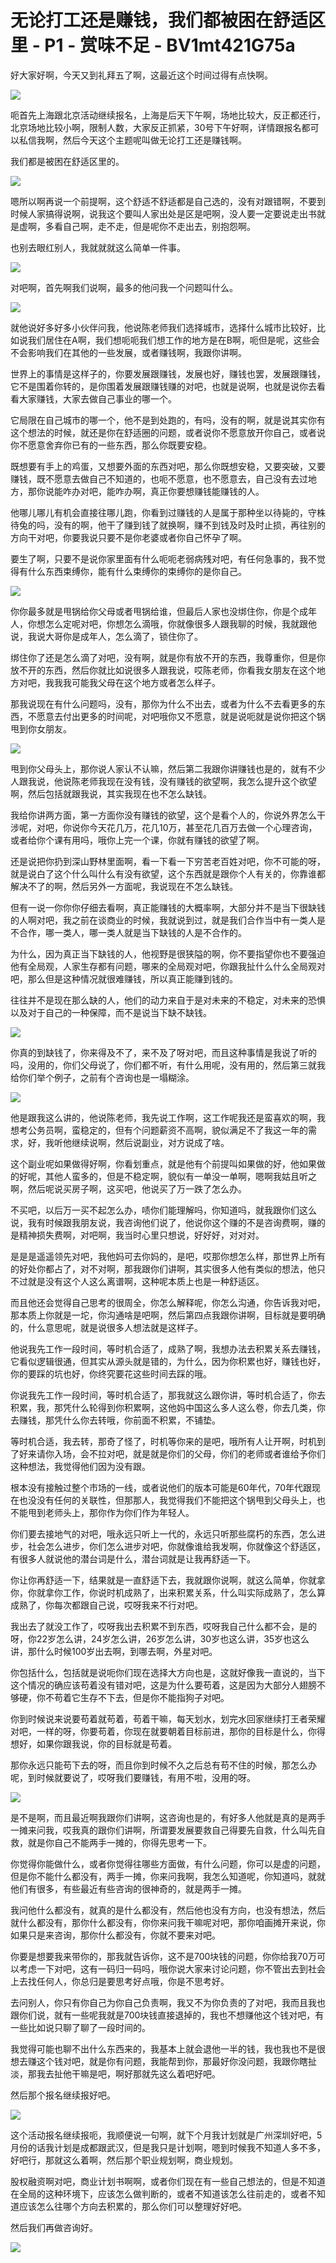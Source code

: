 # 无论打工还是赚钱，我们都被困在舒适区里 - P1 - 赏味不足 - BV1mt421G75a

好大家好啊，今天又到礼拜五了啊，这最近这个时间过得有点快啊。

![](img/445995384d4f3f869f1cc3430d4d1a1d_1.png)

呃首先上海跟北京活动继续报名，上海是后天下午啊，场地比较大，反正都还行，北京场地比较小啊，限制人数，大家反正抓紧，30号下午好啊，详情跟报名都可以私信我啊，然后今天这个主题呢叫做无论打工还是赚钱啊。

我们都是被困在舒适区里的。

![](img/445995384d4f3f869f1cc3430d4d1a1d_3.png)

嗯所以啊再说一个前提啊，这个舒适不舒适都是自己选的，没有对跟错啊，不要到时候人家搞得说啊，说我这个要叫人家出处是区是吧啊，没人要一定要说走出书就是虚啊，多看自己啊，走不走，但是呢你不走出去，别抱怨啊。

也别去眼红别人，我就就就这么简单一件事。

![](img/445995384d4f3f869f1cc3430d4d1a1d_5.png)

对吧啊，首先啊我们说啊，最多的他问我一个问题叫什么。

![](img/445995384d4f3f869f1cc3430d4d1a1d_7.png)

就他说好多好多小伙伴问我，他说陈老师我们选择城市，选择什么城市比较好，比如说我们居住在A啊，我们想呃呃我们想工作的地方是在B啊，呃但是呢，这些会不会影响我们在其他的一些发展，或者赚钱啊，我跟你讲啊。

世界上的事情是这样子的，你要发展跟赚钱，发展也好，赚钱也罢，发展跟赚钱，它不是围着你转的，是你围着发展跟赚钱赚的对吧，也就是说啊，也就是说你去看看大家赚钱，大家去做自己事业的哪一个。

它局限在自己城市的哪一个，他不是到处跑的，有吗，没有的啊，就是说其实你有这个想法的时候，就还是你在舒适圈的问题，或者说你不愿意放开你自己，或者说你不愿意舍弃你已有的一些东西，那么你既要安稳。

既想要有手上的鸡蛋，又想要外面的东西对吧，那么你既想安稳，又要突破，又要赚钱，既不愿意去做自己不知道的，也呃不愿意，也不愿意去，自己没有去过地方，那你说能咋办对吧，能咋办啊，真正你要想赚钱能赚钱的人。

他哪儿哪儿有机会直接往哪儿跑，你看到过赚钱的人是属于那种坐以待毙的，守株待兔的吗，没有的啊，他干了赚到钱了就换啊，赚不到钱及时及时止损，再往别的方向干对吧，你要我说只要不是你老婆或者你自己怀孕了啊。

要生了啊，只要不是说你家里面有什么呃呃老弱病残对吧，有任何急事的，我不觉得有什么东西束缚你，能有什么束缚你的束缚你的是你自己。



![](img/445995384d4f3f869f1cc3430d4d1a1d_9.png)

你你最多就是甩锅给你父母或者甩锅给谁，但最后人家也没绑住你，你是个成年人，你想怎么定呢对吧，你想怎么滴哦，你就像很多人跟我聊的时候，我就跟他说，我说大哥你是成年人，怎么滴了，锁住你了。

绑住你了还是怎么滴了对吧，没有啊，就是你有放不开的东西，我尊重你，但是你放不开的东西，然后你就比如说很多人跟我说，哎陈老师，你看我女朋友在这个地方对吧，我我我可能我父母在这个地方或者怎么样子。

那我说现在有什么问题吗，没有，那你为什么不出去，或者为什么不去看更多的东西，不愿意去付出更多的时间呢，对吧哦你又不愿意，就是说呃就是说你把这个锅甩到你女朋友。



![](img/445995384d4f3f869f1cc3430d4d1a1d_11.png)

甩到你父母头上，那你说人家认不认嘛，然后第二我跟你讲赚钱也是的，就有不少人跟我说，他说陈老师我现在没有钱，没有赚钱的欲望啊，我怎么提升这个欲望啊，然后包括就跟我说，其实我现在也不怎么缺钱。

我给你讲两方面，第一方面你没有赚钱的欲望，这个是看个人的，你说外界怎么干涉呢，对吧，你说你今天花几万，花几10万，甚至花几百万去做一个心理咨询，或者给你个课有用吗，哦你上完一个课，你就有赚钱的欲望了啊。

还是说把你扔到深山野林里面啊，看一下看一下穷苦老百姓对吧，你不可能的呀，就是说白了这个什么叫什么有没有欲望，这个东西就是跟你个人有关的，你靠谁都解决不了的啊，然后另外一方面呢，我说现在不怎么缺钱。

但有一说一你你你仔细去看啊，真正能赚钱的大概率啊，大部分并不是当下很缺钱的人啊对吧，我之前在谈商业的时候，我就说到过，就是我们合作当中有一类人是不合作，哪一类人，哪一类人就是当下缺钱的人是不合作的。

为什么，因为真正当下缺钱的人，他视野是很狭隘的啊，你不要指望你也不要强迫他有全局观，人家生存都有问题，哪来的全局观对吧，你跟我扯什么什么全局观对吧，那么但是这种情况就很难赚钱，所以真正能赚到钱的。

往往并不是现在那么缺的人，他们的动力来自于是对未来的不稳定，对未来的恐惧以及对于自己的一种保障，而不是说当下缺不缺钱。



![](img/445995384d4f3f869f1cc3430d4d1a1d_13.png)

你真的到缺钱了，你来得及不了，来不及了呀对吧，而且这种事情是我说了听的吗，没用的，你们父母说了，你们都不听，有什么用呢，没有用的，然后第三就我给你们举个例子，之前有个咨询也是一塌糊涂。



![](img/445995384d4f3f869f1cc3430d4d1a1d_15.png)

他是跟我这么讲的，他说陈老师，我先说工作啊，这工作呢我还是蛮喜欢的啊，我想考公务员啊，蛮稳定的，但有个问题薪资不高啊，貌似满足不了我这一年的需求，好，我听他继续说啊，然后说副业，对方说成了啥。

这个副业呢如果做得好啊，你看划重点，就是他有个前提叫如果做的好，他如果做的好呢，其他人蛮多的，但是不稳定啊，貌似有一单没一单啊，嗯啊我姑且听之啊，然后呢说买房子啊，这买吧，他说买了万一跌了怎么办。

不买吧，以后万一买不起怎么办，啧你们能理解吗，你知道吗，就我跟你们这么说，我有时候跟我朋友说，我咨询他们说了，他说你这个赚的不是咨询费啊，赚的是精神损失费啊，对吧啊，我当时心里只想说，好好好，对对对。

是是是遥遥领先对吧，我他妈可去你妈的，是吧，哎那你想怎么样，那世界上所有的好处你都占了，对不对啊，那我跟你们讲啊，其实很多人他有类似的想法，他只不过就是没有这个人这么离谱啊，这种呢本质上也是一种舒适区。

而且他还会觉得自己思考的很周全，你怎么解释呢，你怎么沟通，你告诉我对吧，那本质上你就是一坨，你沟通啥是吧啊，然后第四点我跟你讲啊，目标就是要明确的，什么意思呢，就是说很多人想法就是这样子。

他说我先工作一段时间，等时机合适了，成熟了啊，我想办法去积累关系去赚钱，它看似逻辑很通，但其实从源头就是错的，为什么，因为你积累也好，赚钱也好，你的要踩的坑也好，你终究要花这些时间去踩的哦。

你说我先工作一段时间，等时机合适了，那我就这么跟你讲，等时机合适了，你去积累，我，那凭什么轮得到你积累啊，这他妈中国这么多人这么卷，你去几类，你去赚钱，那凭什么你去转哦，你前面不积累，不铺垫。

等时机合适，我去转，那奇了怪了，时机等你来的是吧，哦所有人让开啊，时机到了好来请你入场，会不拉对吧，就是就是你们的父母，你们的老师或者谁给予你们这种想法，我觉得他们因为没有跟。

根本没有接触过整个市场的一线，或者说他们的版本可能是60年代，70年代跟现在也没没有任何的关联性，但那那人，我觉得我们不能把这个锅甩到父母头上，也不能甩到老师头上，那你作为你们作为年轻人。

你们要去接地气的对吧，哦永远只听上一代的，永远只听那些腐朽的东西，怎么进步，社会怎么进步，你们怎么进步对吧，你就像谁给我发啊，你就像这个舒适区，有很多人就说他的潜台词是什么，潜台词就是让我再舒适一下。

你让你再舒适一下，结果就是一直舒适下去，我就跟你说啊，就这么简单，你就拿你，你就拿你工作，你说时机成熟了，出来积累关系，什么叫实际成熟了，怎么算成熟了，你每次都跟自己说，哎呀我来不行对吧。

我出去了就没工作了，哎呀我出去积累不到东西，哎呀我自己什么都不会，是的呀，你22岁怎么讲，24岁怎么讲，26岁怎么讲，30岁也这么讲，35岁也这么讲，那什么时候100岁出去啊，到哪去啊，外星对吧。

你包括什么，包括就是说呃你们现在选择大方向也是，这就好像我一直说的，当下这个情况的确应该苟着没有错对吧，这是为什么要苟着，这是因为大部分人翅膀不够硬，你不苟着它生存不下去，但是你不能指狗子对吧。

你到时候说来说要苟着就苟着，苟着干嘛，每天划水，划完水回家继续打王者荣耀对吧，一样的呀，你要苟着，你现在就要朝着目标前进，那你的目标是什么，你得想好，如果你跟我说，你的目标就是苟着。

那你永远只能苟下去的呀，而且你到时候不久之后总有苟不住的时候，那怎么办呢，到时候就要说了，哎呀我们要赚钱，有用不啦，没用的呀。



![](img/445995384d4f3f869f1cc3430d4d1a1d_17.png)

是不是啊，而且最近啊我跟你们讲啊，这咨询也是的，有好多人他就是真的是两手一摊来问我，哎我真的跟你们讲啊，所谓要发展要救自己得要先自救，什么叫先自救，就是你自己不能两手一摊的，你得先思考一下。

你觉得你能做什么，或者你觉得往哪些方面做，有什么问题，你可以是虚的问题，但是你不能什么都没有，两手一摊，你来问我啊，我怎么知道呢，你知道吗，就就他们有很多，有些最近有些咨询的很神奇的，就是两手一摊。

我问他什么都没有，就真的是什么都没有，然后他也没有方向，也没有想法，然后就什么都没有，那你什么都没有，你你来问我干嘛呢对吧，那你咱画摊开来说，你如果只是来咨询，那你什么都没有，你就不要来对吧。

你要是想要我来带你的，那我就告诉你，这不是700块钱的问题，你你给我70万可以考虑一下对吧，这有一码归一码吗，哦你说大家来讨论问题，你不管出去到社会上去找任何人，你总归是要思考好点哦，你是不思考好。

去问别人，你只有你自己为你自己负责啊，我又不为你负责的了对吧，我而且我也跟你们说，就有一些呢我就是700块钱直接退掉的，我也不想赚他这个钱对吧，有一些比如说只聊了聊了一段时间的。

我觉得可能也聊不出什么东西来的，我基本上就会退他一半的钱，我也我也不是很想去赚这个钱对吧，就是你有问题，我能帮到你，那最好你没问题，我跟你瞎扯淡，那我去扯他干嘛是吧，啊好那就先这么着吧好吧。

然后那个报名继续报好吧。

![](img/445995384d4f3f869f1cc3430d4d1a1d_19.png)

这个活动报名继续报呃，我顺便说一句啊，就下个月我计划就是广州深圳好吧，5月份的话我计划是成都跟武汉，但是我只是计划啊，嗯到时候我不知道人多不多，好吧行，那就这么着啊，然后那个职业规划啊，商业规划。

股权融资啊对吧，商业计划书啊啊，或者你们现在有一些自己想法的，但是不知道在全局的这种环境下，应该怎么做判断的，或者不知道该怎么往前走的，或者不知道应该怎么往哪个方向去积累的，那么你们可以整理好好吧。

然后我们再做咨询好。

![](img/445995384d4f3f869f1cc3430d4d1a1d_21.png)